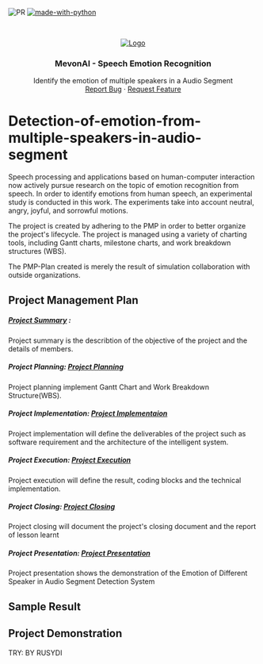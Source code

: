 ![PR](https://camo.githubusercontent.com/f96261621753dacf526590825b84f87ccb1db0e6/68747470733a2f2f696d672e736869656c64732e696f2f62616467652f5052732d77656c636f6d652d627269676874677265656e2e7376673f7374796c653d666c6174)
[![made-with-python](https://img.shields.io/badge/Made%20with-Python-1f425f.svg)](https://www.python.org/)

<!-- PROJECT LOGO -->
<br />
<p align="center">
  <a href="#">
    <img src="https://i.imgur.com/f1TqviT.jpeg" alt="Logo">
  </a>

  <h3 align="center">MevonAI - Speech Emotion Recognition</h3>

  <p align="center">
    Identify the emotion of multiple speakers in a Audio Segment 
    <br />
    <a href="https://github.com/SuyashMore/MevonAI-Speech-Emotion-Recognition/issues">Report Bug</a>
    ·
    <a href="https://github.com/SuyashMore/MevonAI-Speech-Emotion-Recognition/issues">Request Feature</a>
  </p>
</p>

# Detection-of-emotion-from-multiple-speakers-in-audio-segment

Speech processing and applications based on human-computer interaction now actively pursue research on the topic of emotion recognition from speech. In order to identify emotions from human speech, an experimental study is conducted in this work. The experiments take into account neutral, angry, joyful, and sorrowful motions.

The project is created by adhering to the PMP in order to better organize the project's lifecycle. The project is managed using a variety of charting tools, including Gantt charts, milestone charts, and work breakdown structures (WBS).

The PMP-Plan created is merely the result of simulation collaboration with outside organizations.

 ## Project Management Plan
 ##### [Project Summary](PMP-PLAN/A-PROJECT_SUMMARY.md) :
 Project summary is the describtion of the objective of the project and the details of members.  
   
 ##### Project Planning: [Project Planning](PMP-PLAN/B-PROJECT_PLANNING.md)
 Project planning implement Gantt Chart and Work Breakdown Structure(WBS).  
   
 ##### Project Implementation: [Project Implementaion](PMP-PLAN/C-PROJECT_IMPLEMENTATION.md)       
 Project implementation will define the deliverables of the project such as software requirement and the architecture of the intelligent system.  
     
 ##### Project Execution: [Project Execution](PMP-PLAN/D-PROJECT_EXECUTION.md)  
 Project execution will define the result, coding blocks and the technical implementation.  
       
 ##### Project Closing: [Project Closing](PMP-PLAN/E-PROJECT_CLOSING.md)  
 Project closing will document the project's closing document and the report of lesson learnt  
         
 ##### Project Presentation: [Project Presentation](PMP-PLAN/F-PROJECT_PRESENTATION.md)  
 Project presentation shows the demonstration of the Emotion of Different Speaker in Audio Segment Detection System  
 
 ## Sample Result


## Project Demonstration
     
 TRY: BY RUSYDI
 
